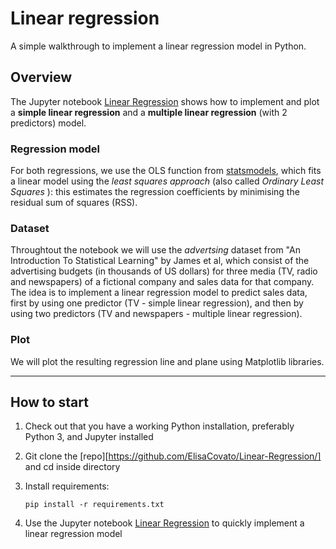 # Linear regression
A simple walkthrough to implement a linear regression model in Python.


## Overview
The Jupyter notebook [Linear Regression](https://github.com/ElisaCovato/Linear-Regression/blob/master/Linear%20Regression.ipynb) shows how to implement and plot a **simple linear regression** and a **multiple linear regression** (with 2 predictors) model.

### Regression model
For both regressions, we use the OLS function from [statsmodels](https://www.statsmodels.org/dev/generated/statsmodels.regression.linear_model.OLS.html), which fits a linear model using the _least squares approach_ (also called _Ordinary Least Squares_ ): this estimates the regression coefficients by  minimising the residual sum of squares (RSS).


### Dataset
Throughtout the notebook we will use the _advertsing_ dataset from "An Introduction To Statistical Learning" by James et al, which consist of the advertising budgets (in thousands of US dollars) for three media (TV, radio and newspapers) of a fictional company and sales data for that company. The idea is to implement a linear regression model to predict sales data, first by using one predictor (TV - simple linear regression), and then by using two predictors (TV and newspapers - multiple linear regression). 


### Plot
We will plot the resulting regression line and plane using Matplotlib libraries. 


___

## How to start
1. Check out that you have a working Python installation, preferably Python 3, and Jupyter installed
2. Git clone the [repo][https://github.com/ElisaCovato/Linear-Regression/] and cd inside directory
3. Install requirements: 

    `pip install -r requirements.txt`
4. Use the Jupyter notebook [Linear Regression](https://github.com/ElisaCovato/Linear-Regression/blob/master/Linear%20Regression.ipynb) to quickly implement a linear regression model
